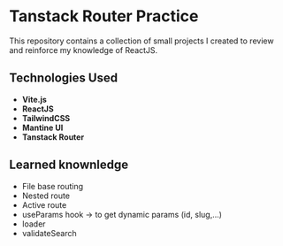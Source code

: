 # Tanstack Router Practice

This repository contains a collection of small projects I created to review and reinforce my knowledge of ReactJS.


## Technologies Used

- **Vite.js**
- **ReactJS**
- **TailwindCSS**
- **Mantine UI**
- **Tanstack Router**

## Learned knownledge
- File base routing
- Nested route
- Active route
- useParams hook -> to get dynamic params (id, slug,...)
- loader
- validateSearch

